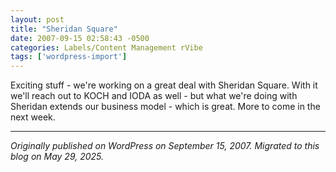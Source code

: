 ```yaml
---
layout: post
title: "Sheridan Square"
date: 2007-09-15 02:58:43 -0500
categories: Labels/Content Management rVibe
tags: ['wordpress-import']
---
```


Exciting stuff - we're working on a great deal with Sheridan Square. With it we'll reach out to KOCH and IODA as well - but what we're doing with Sheridan extends our business model - which is great. More to come in the next week.

---

*Originally published on WordPress on September 15, 2007. Migrated to this blog on May 29, 2025.*
